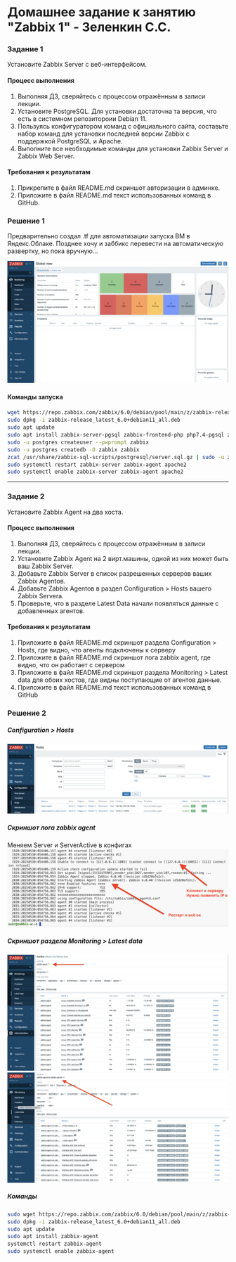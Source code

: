 # Домашнее задание к занятию "Zabbix 1" - Зеленкин С.С.
 
### Задание 1
Установите Zabbix Server с веб-интерфейсом.

#### Процесс выполнения
1. Выполняя ДЗ, сверяйтесь с процессом отражённым в записи лекции.
2. Установите PostgreSQL. Для установки достаточна та версия, что есть в системном репозитороии Debian 11.
3. Пользуясь конфигуратором команд с официального сайта, составьте набор команд для установки последней версии Zabbix с поддержкой PostgreSQL и Apache.
4. Выполните все необходимые команды для установки Zabbix Server и Zabbix Web Server.

#### Требования к результатам 
1. Прикрепите в файл README.md скриншот авторизации в админке.
2. Приложите в файл README.md текст использованных команд в GitHub.

### Решение 1

Предварительно создал .tf для автоматизации запуска ВМ в Яндекс.Облаке. 
Позднее хочу и заббикс перевести на автоматическую развертку, но пока вручную...

![Скриншот-1](https://github.com/zelenkins/zabbix_hw/blob/main/img/z1.png)

#### Команды запуска
```bash
wget https://repo.zabbix.com/zabbix/6.0/debian/pool/main/z/zabbix-release/zabbix-release_latest_6.0+debian11_all.deb
sudo dpkg -i zabbix-release_latest_6.0+debian11_all.deb
sudo apt update
sudo apt install zabbix-server-pgsql zabbix-frontend-php php7.4-pgsql zabbix-apache-conf zabbix-sql-scripts zabbix-agent
sudo -u postgres createuser --pwprompt zabbix
sudo -u postgres createdb -O zabbix zabbix
zcat /usr/share/zabbix-sql-scripts/postgresql/server.sql.gz | sudo -u zabbix psql zabbix
sudo systemctl restart zabbix-server zabbix-agent apache2
sudo systemctl enable zabbix-server zabbix-agent apache2
```

---

### Задание 2 

Установите Zabbix Agent на два хоста.

#### Процесс выполнения
1. Выполняя ДЗ, сверяйтесь с процессом отражённым в записи лекции.
2. Установите Zabbix Agent на 2 вирт.машины, одной из них может быть ваш Zabbix Server.
3. Добавьте Zabbix Server в список разрешенных серверов ваших Zabbix Agentов.
4. Добавьте Zabbix Agentов в раздел Configuration > Hosts вашего Zabbix Servera.
5. Проверьте, что в разделе Latest Data начали появляться данные с добавленных агентов.

#### Требования к результатам
1. Приложите в файл README.md скриншот раздела Configuration > Hosts, где видно, что агенты подключены к серверу
2. Приложите в файл README.md скриншот лога zabbix agent, где видно, что он работает с сервером
3. Приложите в файл README.md скриншот раздела Monitoring > Latest data для обоих хостов, где видны поступающие от агентов данные.
4. Приложите в файл README.md текст использованных команд в GitHub


### Решение 2
##### Configuration > Hosts
![Скриншот-2](https://github.com/zelenkins/zabbix_hw/blob/main/img/z2.png)

##### Скриншот лога zabbix agent
Меняем Server и ServerActive в конфигах
![Скриншот-3](https://github.com/zelenkins/zabbix_hw/blob/main/img/z6.png)

##### Скриншот раздела Monitoring > Latest data
![Скриншот-4](https://github.com/zelenkins/zabbix_hw/blob/main/img/z4.png)
![Скриншот-5](https://github.com/zelenkins/zabbix_hw/blob/main/img/z5.png)

##### Команды 
```bash
sudo wget https://repo.zabbix.com/zabbix/6.0/debian/pool/main/z/zabbix-release/zabbix-release_latest_6.0+debian11_all.deb
sudo dpkg -i zabbix-release_latest_6.0+debian11_all.deb
sudo apt update
sudo apt install zabbix-agent
systemctl restart zabbix-agent
sudo systemctl enable zabbix-agent
```